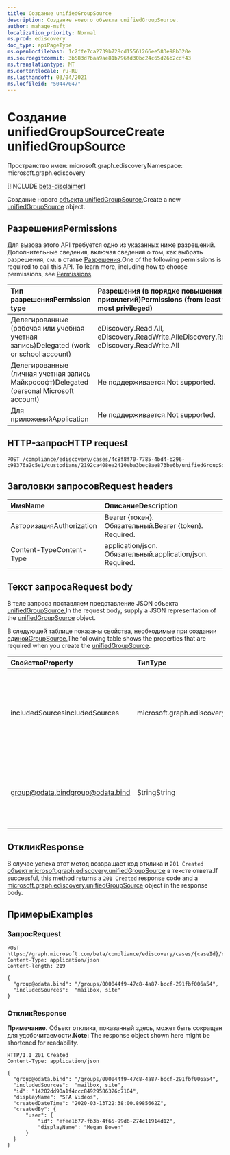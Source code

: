 ```yaml
---
title: Создание unifiedGroupSource
description: Создание нового объекта unifiedGroupSource.
author: mahage-msft
localization_priority: Normal
ms.prod: ediscovery
doc_type: apiPageType
ms.openlocfilehash: 1c2ffe7ca2739b728cd15561266ee583e98b320e
ms.sourcegitcommit: 3b583d7baa9ae81b796fd30bc24c65d26b2cdf43
ms.translationtype: MT
ms.contentlocale: ru-RU
ms.lasthandoff: 03/04/2021
ms.locfileid: "50447047"
---
```

# <a name="create-unifiedgroupsource"></a><span data-ttu-id="26014-103">Создание unifiedGroupSource</span><span class="sxs-lookup"><span data-stu-id="26014-103">Create unifiedGroupSource</span></span>

<span data-ttu-id="26014-104">Пространство имен: microsoft.graph.ediscovery</span><span class="sxs-lookup"><span data-stu-id="26014-104">Namespace: microsoft.graph.ediscovery</span></span>

[!INCLUDE [beta-disclaimer](../../includes/beta-disclaimer.md)]

<span data-ttu-id="26014-105">Создание нового [объекта unifiedGroupSource.](../resources/ediscovery-unifiedgroupsource.md)</span><span class="sxs-lookup"><span data-stu-id="26014-105">Create a new [unifiedGroupSource](../resources/ediscovery-unifiedgroupsource.md) object.</span></span>

## <a name="permissions"></a><span data-ttu-id="26014-106">Разрешения</span><span class="sxs-lookup"><span data-stu-id="26014-106">Permissions</span></span>

<span data-ttu-id="26014-p101">Для вызова этого API требуется одно из указанных ниже разрешений. Дополнительные сведения, включая сведения о том, как выбрать разрешения, см. в статье [Разрешения](/graph/permissions-reference).</span><span class="sxs-lookup"><span data-stu-id="26014-p101">One of the following permissions is required to call this API. To learn more, including how to choose permissions, see [Permissions](/graph/permissions-reference).</span></span>

|<span data-ttu-id="26014-109">Тип разрешения</span><span class="sxs-lookup"><span data-stu-id="26014-109">Permission type</span></span>|<span data-ttu-id="26014-110">Разрешения (в порядке повышения привилегий)</span><span class="sxs-lookup"><span data-stu-id="26014-110">Permissions (from least to most privileged)</span></span>|
|:---|:---|
|<span data-ttu-id="26014-111">Делегированные (рабочая или учебная учетная запись)</span><span class="sxs-lookup"><span data-stu-id="26014-111">Delegated (work or school account)</span></span>|<span data-ttu-id="26014-112">eDiscovery.Read.All, eDiscovery.ReadWrite.All</span><span class="sxs-lookup"><span data-stu-id="26014-112">eDiscovery.Read.All, eDiscovery.ReadWrite.All</span></span>|
|<span data-ttu-id="26014-113">Делегированные (личная учетная запись Майкрософт)</span><span class="sxs-lookup"><span data-stu-id="26014-113">Delegated (personal Microsoft account)</span></span>|<span data-ttu-id="26014-114">Не поддерживается.</span><span class="sxs-lookup"><span data-stu-id="26014-114">Not supported.</span></span>|
|<span data-ttu-id="26014-115">Для приложений</span><span class="sxs-lookup"><span data-stu-id="26014-115">Application</span></span>|<span data-ttu-id="26014-116">Не поддерживается.</span><span class="sxs-lookup"><span data-stu-id="26014-116">Not supported.</span></span>|

## <a name="http-request"></a><span data-ttu-id="26014-117">HTTP-запрос</span><span class="sxs-lookup"><span data-stu-id="26014-117">HTTP request</span></span>

<!-- {
  "blockType": "ignored"
}
-->

``` http
POST /compliance/ediscovery/cases/4c8f8f70-7785-4bd4-b296-c98376a2c5e1/custodians/2192ca408ea2410eba3bec8ae873be6b/unifiedGroupSources
```

## <a name="request-headers"></a><span data-ttu-id="26014-118">Заголовки запросов</span><span class="sxs-lookup"><span data-stu-id="26014-118">Request headers</span></span>

|<span data-ttu-id="26014-119">Имя</span><span class="sxs-lookup"><span data-stu-id="26014-119">Name</span></span>|<span data-ttu-id="26014-120">Описание</span><span class="sxs-lookup"><span data-stu-id="26014-120">Description</span></span>|
|:---|:---|
|<span data-ttu-id="26014-121">Авторизация</span><span class="sxs-lookup"><span data-stu-id="26014-121">Authorization</span></span>|<span data-ttu-id="26014-p102">Bearer {токен}. Обязательный.</span><span class="sxs-lookup"><span data-stu-id="26014-p102">Bearer {token}. Required.</span></span>|
|<span data-ttu-id="26014-124">Content-Type</span><span class="sxs-lookup"><span data-stu-id="26014-124">Content-Type</span></span>|<span data-ttu-id="26014-p103">application/json. Обязательный.</span><span class="sxs-lookup"><span data-stu-id="26014-p103">application/json. Required.</span></span>|

## <a name="request-body"></a><span data-ttu-id="26014-127">Текст запроса</span><span class="sxs-lookup"><span data-stu-id="26014-127">Request body</span></span>

<span data-ttu-id="26014-128">В теле запроса поставляем представление JSON объекта [unifiedGroupSource.](../resources/ediscovery-unifiedgroupsource.md)</span><span class="sxs-lookup"><span data-stu-id="26014-128">In the request body, supply a JSON representation of the [unifiedGroupSource](../resources/ediscovery-unifiedgroupsource.md) object.</span></span>

<span data-ttu-id="26014-129">В следующей таблице показаны свойства, необходимые при создании [единойGroupSource.](../resources/ediscovery-unifiedgroupsource.md)</span><span class="sxs-lookup"><span data-stu-id="26014-129">The following table shows the properties that are required when you create the [unifiedGroupSource](../resources/ediscovery-unifiedgroupsource.md).</span></span>

|<span data-ttu-id="26014-130">Свойство</span><span class="sxs-lookup"><span data-stu-id="26014-130">Property</span></span>|<span data-ttu-id="26014-131">Тип</span><span class="sxs-lookup"><span data-stu-id="26014-131">Type</span></span>|<span data-ttu-id="26014-132">Описание</span><span class="sxs-lookup"><span data-stu-id="26014-132">Description</span></span>|
|:---|:---|:---|
|<span data-ttu-id="26014-133">includedSources</span><span class="sxs-lookup"><span data-stu-id="26014-133">includedSources</span></span>|<span data-ttu-id="26014-134">microsoft.graph.ediscovery.sourceType</span><span class="sxs-lookup"><span data-stu-id="26014-134">microsoft.graph.ediscovery.sourceType</span></span>|<span data-ttu-id="26014-135">Указывает, какие источники включены в эту группу.</span><span class="sxs-lookup"><span data-stu-id="26014-135">Specifies which sources are included in this group.</span></span> <span data-ttu-id="26014-136">Возможные значения: `mailbox`, `site`.</span><span class="sxs-lookup"><span data-stu-id="26014-136">Possible values are: `mailbox`, `site`.</span></span>|
|<span data-ttu-id="26014-137">group@odata.bind</span><span class="sxs-lookup"><span data-stu-id="26014-137">group@odata.bind</span></span>|<span data-ttu-id="26014-138">String</span><span class="sxs-lookup"><span data-stu-id="26014-138">String</span></span>|<span data-ttu-id="26014-139">ID группы.</span><span class="sxs-lookup"><span data-stu-id="26014-139">ID of the group.</span></span> <span data-ttu-id="26014-140">Чтобы получить групповой ID, используйте операцию [Группы](../api/group-list.md) списков.</span><span class="sxs-lookup"><span data-stu-id="26014-140">To get the group ID, use the [List groups](../api/group-list.md) operation.</span></span>|

## <a name="response"></a><span data-ttu-id="26014-141">Отклик</span><span class="sxs-lookup"><span data-stu-id="26014-141">Response</span></span>

<span data-ttu-id="26014-142">В случае успеха этот метод возвращает код отклика и `201 Created` [объект microsoft.graph.ediscovery.unifiedGroupSource](../resources/ediscovery-unifiedgroupsource.md) в тексте ответа.</span><span class="sxs-lookup"><span data-stu-id="26014-142">If successful, this method returns a `201 Created` response code and a [microsoft.graph.ediscovery.unifiedGroupSource](../resources/ediscovery-unifiedgroupsource.md) object in the response body.</span></span>

## <a name="examples"></a><span data-ttu-id="26014-143">Примеры</span><span class="sxs-lookup"><span data-stu-id="26014-143">Examples</span></span>

### <a name="request"></a><span data-ttu-id="26014-144">Запрос</span><span class="sxs-lookup"><span data-stu-id="26014-144">Request</span></span>

<!-- {
  "blockType": "request",
  "name": "create_unifiedgroupsource_from_"
}
-->

``` http
POST https://graph.microsoft.com/beta/compliance/ediscovery/cases/{caseId}/custodians/{custodianId}/unifiedGroupSources
Content-Type: application/json
Content-length: 219

{
  "group@odata.bind": "/groups/000044f9-47c8-4a87-bccf-291fbf006a54",
  "includedSources":  "mailbox, site"
}
```

### <a name="response"></a><span data-ttu-id="26014-145">Отклик</span><span class="sxs-lookup"><span data-stu-id="26014-145">Response</span></span>

<span data-ttu-id="26014-146">**Примечание.** Объект отклика, показанный здесь, может быть сокращен для удобочитаемости.</span><span class="sxs-lookup"><span data-stu-id="26014-146">**Note:** The response object shown here might be shortened for readability.</span></span>
<!-- {
  "blockType": "response",
  "truncated": true,
  "@odata.type": "microsoft.graph.ediscovery.unifiedGroupSource"
}
-->

``` http
HTTP/1.1 201 Created
Content-Type: application/json

{
  "group@odata.bind": "/groups/000044f9-47c8-4a87-bccf-291fbf006a54",
  "includedSources":  "mailbox, site",
  "id": "14202dd90a1f4ccc84929586326c7104",
  "displayName": "SFA Videos",
  "createdDateTime": "2020-03-13T22:38:00.8985662Z",
  "createdBy": {
      "user": {
          "id": "efee1b77-fb3b-4f65-99d6-274c11914d12",
          "displayName": "Megan Bowen"
      }
  }
}
```
